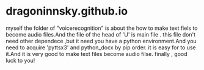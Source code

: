 # dragoninnsky.github.io
myself
the folder of "voicerecognition" is about the how to make text fiels to become  audio files.And the file of the head of 'U' is main file .
this file don't need other dependece ,but it need you have a python environment.And you need to acquire 'pyttsx3' and python_docx by pip order.
it is easy for to use it.And it is very good to make text files become audio filse.
finally , good luck to you!
